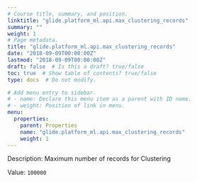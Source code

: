 ```yaml
---
# Course title, summary, and position.
linktitle: "glide.platform_ml.api.max_clustering_records"
summary: ""
weight: 1
# Page metadata.
title: "glide.platform_ml.api.max_clustering_records"
date: "2018-09-09T00:00:00Z"
lastmod: "2018-09-09T00:00:00Z"
draft: false  # Is this a draft? true/false
toc: true  # Show table of contents? true/false
type: docs  # Do not modify.

# Add menu entry to sidebar.
# - name: Declare this menu item as a parent with ID name.
# - weight: Position of link in menu.
menu:
  properties:
    parent: Properties
    name: "glide.platform_ml.api.max_clustering_records"
    weight: 1
---
```


Description: Maximum number of records for Clustering


Value: `100000`